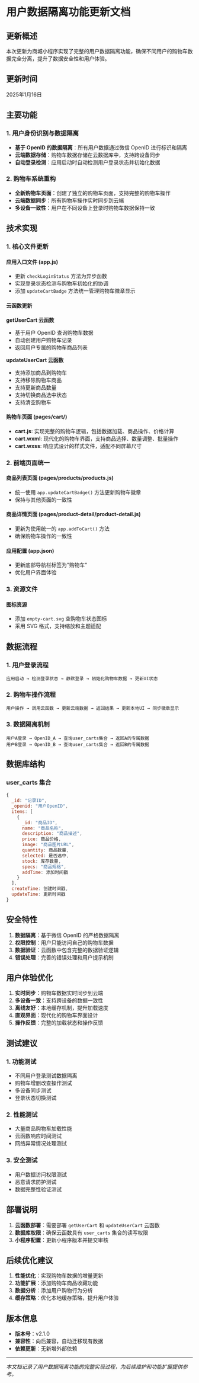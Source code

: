 # 用户数据隔离功能更新文档

## 更新概述

本次更新为商城小程序实现了完整的用户数据隔离功能，确保不同用户的购物车数据完全分离，提升了数据安全性和用户体验。

## 更新时间

2025年1月16日

## 主要功能

### 1. 用户身份识别与数据隔离

- **基于 OpenID 的数据隔离**：所有用户数据通过微信 OpenID 进行标识和隔离
- **云端数据存储**：购物车数据存储在云数据库中，支持跨设备同步
- **自动登录检测**：应用启动时自动检测用户登录状态并初始化数据

### 2. 购物车系统重构

- **全新购物车页面**：创建了独立的购物车页面，支持完整的购物车操作
- **云端数据同步**：所有购物车操作实时同步到云端
- **多设备一致性**：用户在不同设备上登录时购物车数据保持一致

## 技术实现

### 1. 核心文件更新

#### 应用入口文件 (app.js)
- 更新 `checkLoginStatus` 方法为异步函数
- 实现登录状态检测与购物车初始化的协调
- 添加 `updateCartBadge` 方法统一管理购物车徽章显示

#### 云函数更新

**getUserCart 云函数**
- 基于用户 OpenID 查询购物车数据
- 自动创建用户购物车记录
- 返回用户专属的购物车商品列表

**updateUserCart 云函数**
- 支持添加商品到购物车
- 支持移除购物车商品
- 支持更新商品数量
- 支持切换商品选中状态
- 支持清空购物车

#### 购物车页面 (pages/cart/)
- **cart.js**: 实现完整的购物车逻辑，包括数据加载、商品操作、价格计算
- **cart.wxml**: 现代化的购物车界面，支持商品选择、数量调整、批量操作
- **cart.wxss**: 响应式设计的样式文件，适配不同屏幕尺寸

### 2. 前端页面统一

#### 商品列表页面 (pages/products/products.js)
- 统一使用 `app.updateCartBadge()` 方法更新购物车徽章
- 保持与其他页面的一致性

#### 商品详情页面 (pages/product-detail/product-detail.js)
- 更新为使用统一的 `app.addToCart()` 方法
- 确保购物车操作的一致性

#### 应用配置 (app.json)
- 更新底部导航栏标签为"购物车"
- 优化用户界面体验

### 3. 资源文件

#### 图标资源
- 添加 `empty-cart.svg` 空购物车状态图标
- 采用 SVG 格式，支持缩放和主题适配

## 数据流程

### 1. 用户登录流程
```
应用启动 → 检测登录状态 → 静默登录 → 初始化购物车数据 → 更新UI状态
```

### 2. 购物车操作流程
```
用户操作 → 调用云函数 → 更新云端数据 → 返回结果 → 更新本地UI → 同步徽章显示
```

### 3. 数据隔离机制
```
用户A登录 → OpenID_A → 查询user_carts集合 → 返回A的专属数据
用户B登录 → OpenID_B → 查询user_carts集合 → 返回B的专属数据
```

## 数据库结构

### user_carts 集合
```javascript
{
  _id: "记录ID",
  _openid: "用户OpenID",
  items: [
    {
      _id: "商品ID",
      name: "商品名称",
      description: "商品描述",
      price: 商品价格,
      image: "商品图片URL",
      quantity: 商品数量,
      selected: 是否选中,
      stock: 库存数量,
      specs: "商品规格",
      addTime: 添加时间戳
    }
  ],
  createTime: 创建时间戳,
  updateTime: 更新时间戳
}
```

## 安全特性

1. **数据隔离**：基于微信 OpenID 的严格数据隔离
2. **权限控制**：用户只能访问自己的购物车数据
3. **数据验证**：云函数中包含完整的数据验证逻辑
4. **错误处理**：完善的错误处理和用户提示机制

## 用户体验优化

1. **实时同步**：购物车数据实时同步到云端
2. **多设备一致**：支持跨设备的数据一致性
3. **离线友好**：本地缓存机制，提升加载速度
4. **直观界面**：现代化的购物车界面设计
5. **操作反馈**：完整的加载状态和操作反馈

## 测试建议

### 1. 功能测试
- 不同用户登录测试数据隔离
- 购物车增删改查操作测试
- 多设备同步测试
- 登录状态切换测试

### 2. 性能测试
- 大量商品购物车加载性能
- 云函数响应时间测试
- 网络异常情况处理测试

### 3. 安全测试
- 用户数据访问权限测试
- 恶意请求防护测试
- 数据完整性验证测试

## 部署说明

1. **云函数部署**：需要部署 `getUserCart` 和 `updateUserCart` 云函数
2. **数据库权限**：确保云函数具有 `user_carts` 集合的读写权限
3. **小程序配置**：更新小程序版本并提交审核

## 后续优化建议

1. **性能优化**：实现购物车数据的增量更新
2. **功能扩展**：添加购物车商品收藏功能
3. **数据分析**：添加用户购物行为分析
4. **缓存策略**：优化本地缓存策略，提升用户体验

## 版本信息

- **版本号**：v2.1.0
- **兼容性**：向后兼容，自动迁移现有数据
- **依赖更新**：无新增外部依赖

---

*本文档记录了用户数据隔离功能的完整实现过程，为后续维护和功能扩展提供参考。*